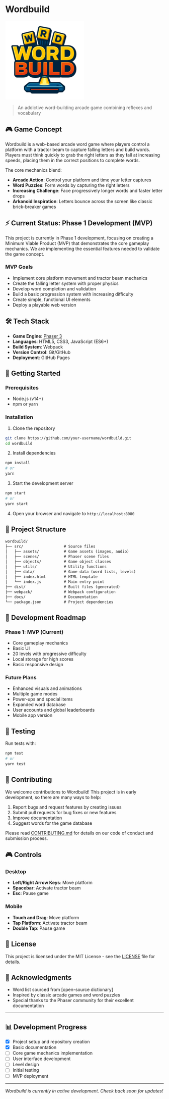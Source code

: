 # Wordbuild

[<img src="Wordbuild_logo.png" width="250"/>](/Wordbuild_logo.png)

> An addictive word-building arcade game combining reflexes and vocabulary

## 🎮 Game Concept

Wordbuild is a web-based arcade word game where players control a platform with a tractor beam to capture falling letters and build words. Players must think quickly to grab the right letters as they fall at increasing speeds, placing them in the correct positions to complete words.

The core mechanics blend:
- **Arcade Action**: Control your platform and time your letter captures
- **Word Puzzles**: Form words by capturing the right letters
- **Increasing Challenge**: Face progressively longer words and faster letter drops
- **Arkanoid Inspiration**: Letters bounce across the screen like classic brick-breaker games

## ⚡ Current Status: Phase 1 Development (MVP)

This project is currently in Phase 1 development, focusing on creating a Minimum Viable Product (MVP) that demonstrates the core gameplay mechanics. We are implementing the essential features needed to validate the game concept.

### MVP Goals
- Implement core platform movement and tractor beam mechanics
- Create the falling letter system with proper physics
- Develop word completion and validation
- Build a basic progression system with increasing difficulty
- Create simple, functional UI elements
- Deploy a playable web version

## 🛠️ Tech Stack

- **Game Engine**: [Phaser 3](https://phaser.io/phaser3)
- **Languages**: HTML5, CSS3, JavaScript (ES6+)
- **Build System**: Webpack
- **Version Control**: Git/GitHub
- **Deployment**: GitHub Pages

## 🚀 Getting Started

### Prerequisites
- Node.js (v14+)
- npm or yarn

### Installation

1. Clone the repository
```bash
git clone https://github.com/your-username/wordbuild.git
cd wordbuild
```

2. Install dependencies
```bash
npm install
# or
yarn
```

3. Start the development server
```bash
npm start
# or
yarn start
```

4. Open your browser and navigate to `http://localhost:8080`

## 📂 Project Structure

```
wordbuild/
├── src/                  # Source files
│   ├── assets/           # Game assets (images, audio)
│   ├── scenes/           # Phaser scene files
│   ├── objects/          # Game object classes
│   ├── utils/            # Utility functions
│   ├── data/             # Game data (word lists, levels)
│   ├── index.html        # HTML template
│   └── index.js          # Main entry point
├── dist/                 # Built files (generated)
├── webpack/              # Webpack configuration
├── docs/                 # Documentation
└── package.json          # Project dependencies
```

## 🎯 Development Roadmap

### Phase 1: MVP (Current)
- Core gameplay mechanics
- Basic UI
- 20 levels with progressive difficulty
- Local storage for high scores
- Basic responsive design

### Future Plans
- Enhanced visuals and animations
- Multiple game modes
- Power-ups and special items
- Expanded word database
- User accounts and global leaderboards
- Mobile app version

## 🧪 Testing

Run tests with:
```bash
npm test
# or
yarn test
```

## 🤝 Contributing

We welcome contributions to Wordbuild! This project is in early development, so there are many ways to help:

1. Report bugs and request features by creating issues
2. Submit pull requests for bug fixes or new features
3. Improve documentation
4. Suggest words for the game database

Please read [CONTRIBUTING.md](docs/CONTRIBUTING.md) for details on our code of conduct and submission process.

## 🎮 Controls

### Desktop
- **Left/Right Arrow Keys**: Move platform
- **Spacebar**: Activate tractor beam
- **Esc**: Pause game

### Mobile
- **Touch and Drag**: Move platform
- **Tap Platform**: Activate tractor beam
- **Double Tap**: Pause game

## 📝 License

This project is licensed under the MIT License - see the [LICENSE](LICENSE) file for details.

## 🙏 Acknowledgments

- Word list sourced from [open-source dictionary]
- Inspired by classic arcade games and word puzzles
- Special thanks to the Phaser community for their excellent documentation

---

## 📊 Development Progress

- [x] Project setup and repository creation
- [x] Basic documentation
- [ ] Core game mechanics implementation
- [ ] User interface development
- [ ] Level design
- [ ] Initial testing
- [ ] MVP deployment

---

*Wordbuild is currently in active development. Check back soon for updates!*
